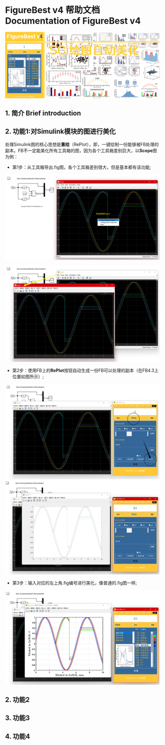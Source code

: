 # FigureBest v4 帮助文档 Documentation of FigureBest v4
![](images/FBV4-公众号封面图.png)

## 1. 简介 Brief introduction

## 2. 功能1:对Simulink模块的图进行美化

处理Simulink图的核心思想是**重绘**（RePlot），即，一键绘制一份能够被FB处理的副本。FB不一定能美化所有工具箱的图，因为各个工具箱差别巨大，以**Scope**图为例：
- 第1步：从工具箱导出.fig图，各个工具箱差别很大，但是基本都有该功能;

![](images/scope-1.png)

![](images/scope-2.png)

- 第2步：使用FB上的**RePlot**按钮自动生成一份FB可以处理的副本（在FB4.3上位置如图所示）;

![](images/scope-3.png)
![](images/scope-4.png)

- 第3步：输入对应的左上角.fig编号进行美化，像普通的.fig图一样;

![](images/scope-5.png)

## 2. 功能2

## 3. 功能3

## 4. 功能4

